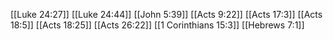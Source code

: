 [[Luke 24:27]]
[[Luke 24:44]]
[[John 5:39]]
[[Acts 9:22]]
[[Acts 17:3]]
[[Acts 18:5]]
[[Acts 18:25]]
[[Acts 26:22]]
[[1 Corinthians 15:3]]
[[Hebrews 7:1]]

